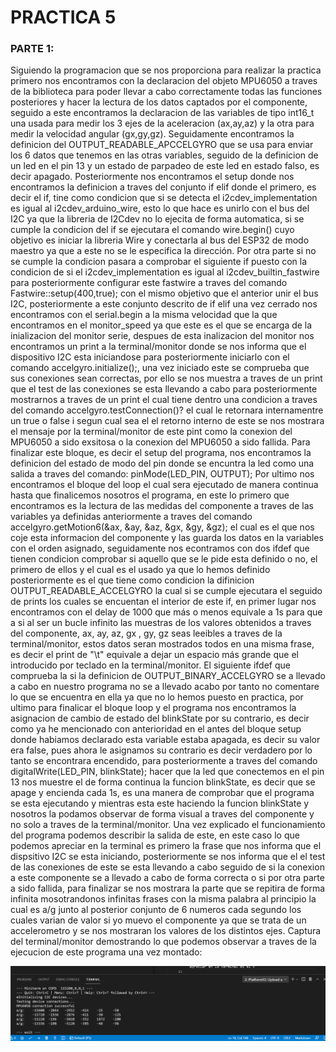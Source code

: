 # PRACTICA 5 
### PARTE 1:
Siguiendo la programacion que se nos proporciona para realizar la practica primero nos encontramos con la declaracion del objeto MPU6050 a traves de la biblioteca para poder llevar a cabo correctamente todas las funciones posteriores y hacer la lectura de los datos captados por el componente, seguido a este encontramos la declaracion de las variables de tipo int16_t una usada para medir los 3 ejes de la aceleracion (ax,ay,az) y la otra para medir la velocidad angular (gx,gy,gz). Seguidamente encontramos la definicion del OUTPUT_READABLE_APCCELGYRO que se usa para enviar los 6 datos que tenemos en las otras variables, seguido de la definicion de un led en el pin 13 y un estado de parpadeo de este led en estado falso, es decir apagado.
Posteriormente nos encontramos el setup donde nos encontramos la definicion a traves del conjunto if elif donde el primero, es decir el if, tine como condicion que si se detecta el i2cdev_implementation es igual al i2cdev_arduino_wire, esto lo que hace es unirlo con el bus del I2C ya que la libreria de I2Cdev no lo ejecita de forma automatica, si se cumple la condicion del if se ejecutara el comando wire.begin() cuyo objetivo es iniciar la libreria Wire y conectarla al bus del ESP32 de modo maestro ya que a este no se le especifica la dirección. Por otra parte si no se cumple la condicion pasara a comprobar el siguiente if puesto con la condicion de si el i2cdev_implementation es igual al i2cdev_builtin_fastwire para posteriormente configurar este fastwire a traves del comando Fastwire::setup(400,true); con el mismo objetivo que el anterior unir el bus I2C, posteriormente a este conjunto descrito de if elif una vez cerrado nos encontramos con el serial.begin a la misma velocidad que la que encontramos en el monitor_speed ya que este es el que se encarga de la inializacion del monitor serie, despues de esta inalizacion del monitor nos encontramos un print a la terminal/monitor donde se nos informa que el dispositivo I2C esta iniciandose para posteriormente iniciarlo con el comando accelgyro.initialize();, una vez iniciado este se comprueba que sus conexiones sean correctas, por ello se nos muestra a traves de un print que el test de las conexiones se esta llevando a cabo para posteriormente mostrarnos a traves de un print el cual tiene dentro una condicion a traves del comando accelgyro.testConnection()? el cual le retornara internamentre un true o false i segun cual sea el el retorno interno de este se nos mostrara el mensaje por la terminal/monitor de este pint como la conexion del MPU6050 a sido exsitosa o la conexion del MPU6050 a sido fallida. Para finalizar este bloque, es decir el setup del programa, nos encontramos la definicion del estado de modo del pin donde se encuntra la led como una salida a traves del comando: pinMode(LED_PIN, OUTPUT);
Por ultimo nos encontramos el bloque del loop el cual sera ejecutado de manera continua hasta que finalicemos nosotros el programa, en este lo primero que encontramos es la lectura de las medidas del componente a traves de las variables ya definidas anteriormente a traves del comando accelgyro.getMotion6(&ax, &ay, &az, &gx, &gy, &gz); el cual es el que nos coje esta informacion del componente y las guarda los datos en la variables con el orden asignado, seguidamente nos econtramos con dos ifdef que tienen condicion comprobar si aquello que se le pide esta definido o no, el primero de ellos y el cual es el usado ya que lo hemos definido posteriormente es el que tiene como condicion la difinicion OUTPUT_READABLE_ACCELGYRO la cual si se cumple ejecutara el seguido de prints los cuales se encuentan el interior de este if, en primer lugar nos encontramos con el delay de 1000 que más o menos equivale a 1s para que a si al ser un bucle infinito las muestras de los valores obtenidos a traves del componente, ax, ay, az, gx , gy, gz seas leeibles a traves de la terminal/monitor, estos datos seran mostrados todos en una misma frase, es decir el print de "\t" equivale a dejar un espacio más grande que el introducido por teclado en la terminal/monitor. El siguiente ifdef que comprueba la si la definicion de OUTPUT_BINARY_ACCELGYRO se a llevado a cabo en nuestro programa no se a llevado acabo por tanto no comentare lo que se encuentra en ella ya que no lo hemos puesto en practica, por ultimo para finalicar el bloque loop y el programa nos encontramos la asignacion de cambio de estado del blinkState por su contrario, es decir como ya he mencionado con anterioridad en el antes del bloque setup donde habiamos declarado esta variable estaba apagada, es decir su valor era false, pues ahora le asignamos su contrario es decir verdadero por lo tanto se encontrara encendido, para posteriormente a traves del comando digitalWrite(LED_PIN, blinkState); hacer que la led que conectemos en el pin 13 nos muestre el de forma continua la funcion blinkState, es decir que se apage y encienda cada 1s, es una manera de comprobar que el programa se esta ejecutando y mientras esta este haciendo la funcion blinkState y nosotros la podamos observar de forma visual a traves del componente y no solo a traves de la terminal/monitor.
Una vez explicado el funcionamiento del programa podemos describir la salida de este, en este caso lo que podemos apreciar en la terminal es primero la frase que nos informa que el dispsitivo I2C se esta iniciando, posteriormente se nos informa que el el test de las conexiones de este se esta llevando a cabo seguido de si la conexion a este componente se a llevado a cabo de forma correcta o si por otra parte a sido fallida, para finalizar se nos mostrara la parte que se repitira de forma infinita mosotrandonos infinitas frases con la misma palabra al principio la cual es a/g junto al posterior conjunto de 6 numeros cada segundo los cuales varian de valor si yo muevo el componente ya que se trata de un accelerometro y se nos mostraran los valores de los distintos ejes. Captura del terminal/monitor demostrando lo que podemos observar a traves de la ejecucion de este programa una vez montado: 

![alt text](CapPract.png)

